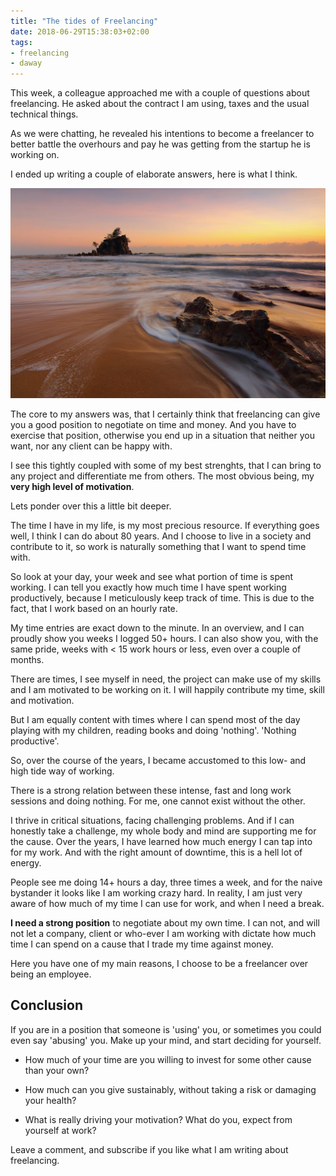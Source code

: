 ```yaml
---
title: "The tides of Freelancing"
date: 2018-06-29T15:38:03+02:00
tags:
- freelancing
- daway
---
```


This week, a colleague approached me with a couple of questions about freelancing.
He asked about the contract I am using, taxes and the usual technical things.

As we were chatting, he revealed his intentions to become a freelancer to better battle the overhours
and pay he was getting from the startup he is working on.

I ended up writing a couple of elaborate answers, here is what I think.

<!--more-->

![tides](/the-tides-of-freelancing/tides.jpg)

The core to my answers was, that I certainly think that freelancing can give you a good position to negotiate on time and money.
And you have to exercise that position, otherwise you end up in a situation that neither you want,
nor any client can be happy with.

I see this tightly coupled with some of my best strenghts, that I can bring to any project and differentiate
me from others.
The most obvious being, my **very high level of motivation**.

Lets ponder over this a little bit deeper.

The time I have in my life, is my most precious resource. If everything goes well, I think I can do about 80 years.
And I choose to live in a society and contribute to it, so work is naturally something that I want to
spend time with.

So look at your day, your week and see what portion of time is spent working.
I can tell you exactly how much time I have spent working productively, because I meticulously keep track of time.
This is due to the fact, that I work based on an hourly rate.

My time entries are exact down to the minute. In an overview, and I can proudly show you weeks I logged 50+ hours.
I can also show you, with the same pride, weeks with < 15 work hours or less, even over a couple of months.

There are times, I see myself in need, the project can make use of my skills and I am motivated to be working on it.
I will happily contribute my time, skill and motivation.

But I am equally content with times where I can spend most of the day playing with my children, reading books and
doing 'nothing'. 'Nothing productive'.

So, over the course of the years, I became accustomed to this low- and high tide way of working.

There is a strong relation between these intense, fast and long work sessions and doing nothing.
For me, one cannot exist without the other.

I thrive in critical situations, facing challenging problems. And if I can honestly take a challenge,
my whole body and mind are supporting me for the cause.
Over the years, I have learned how much energy I can tap into for my work. And with the right amount of
downtime, this is a hell lot of energy.

People see me doing 14+ hours a day, three times a week, and for the naive bystander it looks
like I am working crazy hard. In reality, I am just very aware of how much of my time I can use for work,
and when I need a break.

**I need a strong position** to negotiate about my own time.
I can not, and will not let a company, client or who-ever I am working with dictate how much time I can spend on
a cause that I trade my time against money.

Here you have one of my main reasons, I choose to be a freelancer over being an employee.

## Conclusion

If you are in a position that someone is 'using' you, or sometimes you could even say 'abusing' you.
Make up your mind, and start deciding for yourself.

* How much of your time are you willing to invest for some other cause than your own?

* How much can you give sustainably, without taking a risk or damaging your health?

* What is really driving your motivation? What do you, expect from yourself at work?

Leave a comment, and subscribe if you like what I am writing about freelancing.


